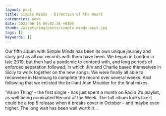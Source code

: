 ```yaml
---
layout: post
title: Simple Minds - Direction of the Heart
categories: news
date: 2022-08-16 09:02:36 +0300
thumb: /assets/img/posts/simple-minds-post.jpg
tags: []
keywords: []
---
```


Our fifth album with Simple Minds has been its own unique journey and story just as all our records with them have been. We began in London in late 2019, but then had a pandemic to contend with, and long periods of enforced separation followed, in which Jim and Charlie based themselves in Sicily to work together on the new songs. We were finally all able to reconvene in Hamburg to complete the record over several weeks. And following that we enlisted the brilliant Alan Moulder for the final mixes.


‘Vision Thing’ - the first single - has just spent a month on Radio 2’s playlist, as well being nominated Record of the Week. The full album looks like it could be a top 5 release when it breaks cover in October – and maybe even higher. The long wait has been well worth it…